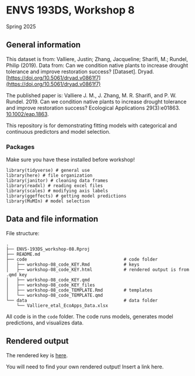 # ENVS 193DS, Workshop 8

Spring 2025

## General information

This dataset is from: Valliere, Justin; Zhang, Jacqueline; Sharifi, M.; Rundel, Philip (2019). Data from: Can we condition native plants to increase drought tolerance and improve restoration success? [Dataset]. Dryad. [https://doi.org/10.5061/dryad.v0861f7](https://doi.org/10.5061/dryad.v0861f7)  

The published paper is: Valliere J. M., J. Zhang, M. R. Sharifi, and P. W. Rundel. 2019. Can we condition native plants to increase drought tolerance and improve restoration success? Ecological Applications 29(3):e01863. [10.1002/eap.1863](https://doi.org/10.1002/eap.1863).

This repository is for demonstrating fitting models with categorical and continuous predictors and model selection.

### Packages

Make sure you have these installed before workshop!

```
library(tidyverse) # general use
library(here) # file organization
library(janitor) # cleaning data frames
library(readxl) # reading excel files
library(scales) # modifying axis labels
library(ggeffects) # getting model predictions
library(MuMIn) # model selection
```

## Data and file information

File structure:

```
.
├── ENVS-193DS_workshop-08.Rproj
├── README.md
├── code                                     # code folder
│   ├── workshop-08_code_KEY.Rmd             # keys
│   ├── workshop-08_code_KEY.html            # rendered output is from .qmd key
│   ├── workshop-08_code_KEY.qmd
│   ├── workshop-08_code_KEY_files
│   ├── workshop-08_code_TEMPLATE.Rmd        # templates
│   └── workshop-08_code_TEMPLATE.qmd
└── data                                     # data folder
    └── Valliere_etal_EcoApps_Data.xlsx
```

All code is in the `code` folder. The code runs models, generates model predictions, and visualizes data.

## Rendered output

The rendered key is [here](https://an-bui.github.io/ENVS-193DS_workshop-08/code/workshop-08_code_KEY.html).  

You will need to find your own rendered output! Insert a link here.

